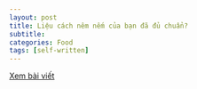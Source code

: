 ```yaml
---
layout: post
title: Liệu cách nêm nếm của bạn đã đủ chuẩn?
subtitle: 
categories: Food
tags: [self-written]
---
```

[Xem bài viết](https://vietcetera.com/vn/bo-tui-7-bi-kip-de-mon-an-ngon-hon-tuc-thi)

